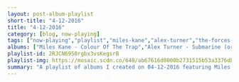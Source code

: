 ```yaml
---
layout: post-album-playlist
short-title: "4-12-2016"
title: "4-12-2016"
category: [blog, now-playing]
tags: ["now-playing","playlist","miles-kane","alex-turner","the-forces-of-evil","parquet-courts","various-artists","galantis","tegan-and-sara","galantis","the-last-shadow-puppets","mystery-jets","frightened-rabbit"]
albums: ["Miles Kane - Colour Of The Trap","Alex Turner - Submarine (original songs)","The Forces Of Evil - Friend Or Foe","Parquet Courts - Human Performance","Various Artists - Junk","Galantis - No Money","Tegan and Sara - Boyfriend","Galantis - Pharmacy","The Last Shadow Puppets - The Age Of The Understatement","Mystery Jets - Curve Of The Earth","Frightened Rabbit - Painting of a Panic Attack (Deluxe Edition)"]
playlist-id: 2RJCN6950rgbx3vsKegsrB
playlist-img: https://mosaic.scdn.co/640/ab67616d0000b2731515b53a3376db5f4dde2bbbab67616d0000b2737c3f770a3af354aee2e3786cab67616d0000b2737d1eb25b190991f2ab6edbccab67616d0000b273c24c8db23e0b9efefb7fb282
summary: "A playlist of albums I created on 04-12-2016 featuring Miles Kane, Alex Turner, The Forces Of Evil, Parquet Courts, Various Artists, Galantis, Tegan and Sara, Galantis, The Last Shadow Puppets, Mystery Jets, and Frightened Rabbit"
---
```

